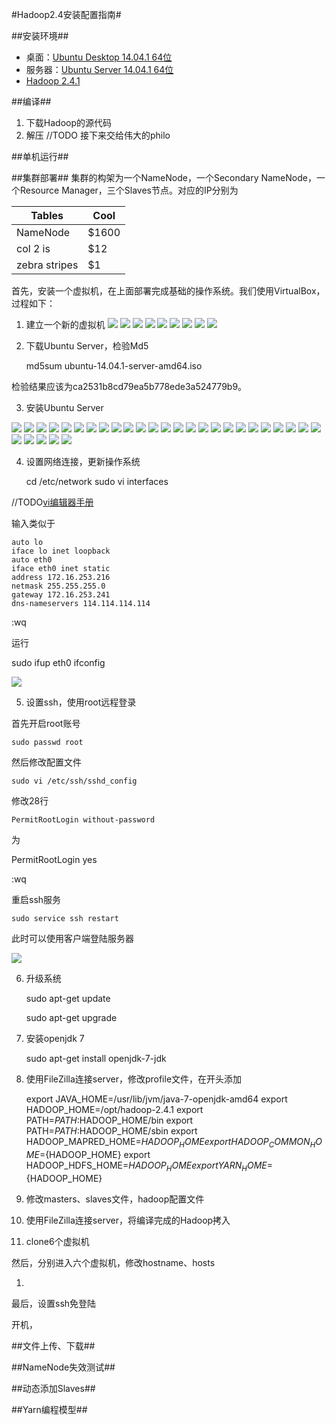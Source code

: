 #Hadoop2.4安装配置指南#


##安装环境##

+ 桌面：[Ubuntu Desktop 14.04.1 64位](http://www.ubuntu.com/download/desktop/)
+ 服务器：[Ubuntu Server 14.04.1 64位](http://www.ubuntu.com/server)
+ [Hadoop 2.4.1](http://www.apache.org/dyn/closer.cgi/hadoop/common/)


##编译##

1. 下载Hadoop的源代码
2. 解压
//TODO 接下来交给伟大的philo

##单机运行##


##集群部署##
集群的构架为一个NameNode，一个Secondary NameNode，一个Resource Manager，三个Slaves节点。对应的IP分别为

| Tables        | Cool  |
| ------------- | ----- |
| NameNode      | $1600 |
| col 2 is      |   $12 |
| zebra stripes |    $1 |

首先，安装一个虚拟机，在上面部署完成基础的操作系统。我们使用VirtualBox，过程如下：

1. 建立一个新的虚拟机
![](VirtualBoxImage/VirtualBox1.png)
![](VirtualBoxImage/VirtualBox2.png)
![](VirtualBoxImage/VirtualBox3.png)
![](VirtualBoxImage/VirtualBox4.png)
![](VirtualBoxImage/VirtualBox5.png)
![](VirtualBoxImage/VirtualBox6.png)
![](VirtualBoxImage/VirtualBox7.png)
![](VirtualBoxImage/VirtualBox8.png)
![](VirtualBoxImage/VirtualBox9.png)

2. 下载Ubuntu Server，检验Md5

    md5sum ubuntu-14.04.1-server-amd64.iso

检验结果应该为ca2531b8cd79ea5b778ede3a524779b9。

3. 安装Ubuntu Server
  
![](ServerInstallImage/ServerInstall1.png) 
![](ServerInstallImage/ServerInstall2.png)
![](ServerInstallImage/ServerInstall3.png)
![](ServerInstallImage/ServerInstall4.png)
![](ServerInstallImage/ServerInstall5.png)
![](ServerInstallImage/ServerInstall6.png)
![](ServerInstallImage/ServerInstall7.png)
![](ServerInstallImage/ServerInstall8.png)
![](ServerInstallImage/ServerInstall9.png)
![](ServerInstallImage/ServerInstall10.png)
![](ServerInstallImage/ServerInstall11.png)
![](ServerInstallImage/ServerInstall12.png)
![](ServerInstallImage/ServerInstall13.png)
![](ServerInstallImage/ServerInstall14.png)
![](ServerInstallImage/ServerInstall15.png)
![](ServerInstallImage/ServerInstall16.png)
![](ServerInstallImage/ServerInstall17.png)
![](ServerInstallImage/ServerInstall18.png)
![](ServerInstallImage/ServerInstall19.png)
![](ServerInstallImage/ServerInstall20.png)
![](ServerInstallImage/ServerInstall21.png)
![](ServerInstallImage/ServerInstall22.png)
![](ServerInstallImage/ServerInstall23.png)
![](ServerInstallImage/ServerInstall24.png)
![](ServerInstallImage/ServerInstall25.png)
![](ServerInstallImage/ServerInstall26.png)
![](ServerInstallImage/ServerInstall27.png)
![](ServerInstallImage/ServerInstall28.png)
![](ServerInstallImage/ServerInstall29.png)
![](ServerInstallImage/ServerInstall30.png)

4. 设置网络连接，更新操作系统

    cd /etc/network
    sudo vi interfaces

//TODO[vi编辑器手册]()

输入类似于

    auto lo
    iface lo inet loopback
    auto eth0
    iface eth0 inet static
    address 172.16.253.216
    netmask 255.255.255.0
    gateway 172.16.253.241
    dns-nameservers 114.114.114.114

:wq

运行

   sudo ifup eth0
   ifconfig

![](ServerInstallImage/ServerInstall31.png)
    

5. 设置ssh，使用root远程登录

首先开启root账号

    sudo passwd root

然后修改配置文件

    sudo vi /etc/ssh/sshd_config

修改28行

    PermitRootLogin without-password
    
为

   PermitRootLogin yes

:wq

重启ssh服务

    sudo service ssh restart

此时可以使用客户端登陆服务器

![](ServerInstallImage/ServerInstall32.png)

6. 升级系统

    sudo apt-get update

    sudo apt-get upgrade

7. 安装openjdk 7

    sudo apt-get install openjdk-7-jdk

8. 使用FileZilla连接server，修改profile文件，在开头添加

    export JAVA_HOME=/usr/lib/jvm/java-7-openjdk-amd64
    export HADOOP_HOME=/opt/hadoop-2.4.1
    export PATH=$PATH:$HADOOP_HOME/bin
    export PATH=$PATH:$HADOOP_HOME/sbin
    export HADOOP_MAPRED_HOME=${HADOOP_HOME}
    export HADOOP_COMMON_HOME=${HADOOP_HOME}
    export HADOOP_HDFS_HOME=${HADOOP_HOME}
    export YARN_HOME=${HADOOP_HOME}

9. 修改masters、slaves文件，hadoop配置文件

10. 使用FileZilla连接server，将编译完成的Hadoop拷入

11. clone6个虚拟机

然后，分别进入六个虚拟机，修改hostname、hosts

1. 

最后，设置ssh免登陆


开机，

##文件上传、下载##

##NameNode失效测试##

##动态添加Slaves##

##Yarn编程模型##





